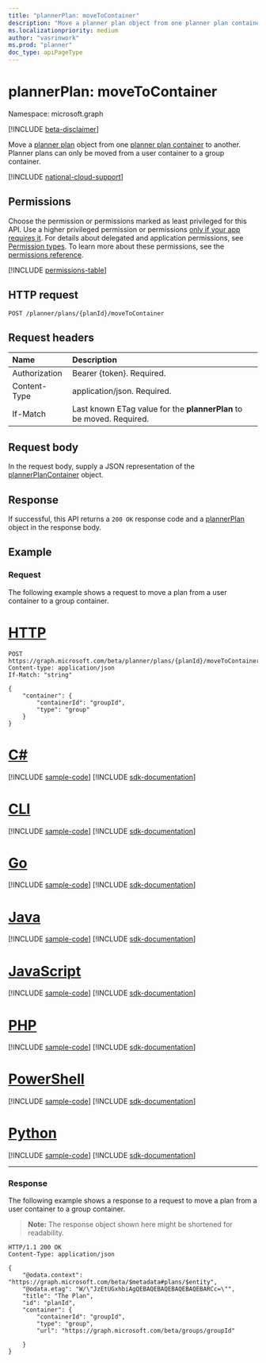 ```yaml
---
title: "plannerPlan: moveToContainer"
description: "Move a planner plan object from one planner plan container to another."
ms.localizationpriority: medium
author: "vasrinwork"
ms.prod: "planner"
doc_type: apiPageType
---
```


# plannerPlan: moveToContainer

Namespace: microsoft.graph

[!INCLUDE [beta-disclaimer](../../includes/beta-disclaimer.md)]

Move a [planner plan](../resources/plannerplan.md) object from one [planner plan container](../resources/plannerplancontainer.md) to another. Planner plans can only be moved from a user container to a group container.

[!INCLUDE [national-cloud-support](../../includes/global-us.md)]

## Permissions
Choose the permission or permissions marked as least privileged for this API. Use a higher privileged permission or permissions [only if your app requires it](/graph/permissions-overview#best-practices-for-using-microsoft-graph-permissions). For details about delegated and application permissions, see [Permission types](/graph/permissions-overview#permission-types). To learn more about these permissions, see the [permissions reference](/graph/permissions-reference).

<!-- { "blockType": "permissions", "name": "plannerplan_movetocontainer" } -->
[!INCLUDE [permissions-table](../includes/permissions/plannerplan-movetocontainer-permissions.md)]

## HTTP request
<!-- { "blockType": "ignored" } -->
```http
POST /planner/plans/{planId}/moveToContainer
```

## Request headers
|Name|Description|
|:---|:---|
|Authorization|Bearer {token}. Required.|
|Content-Type|application/json. Required.|
| If-Match  | Last known ETag value for the **plannerPlan** to be moved. Required.|

## Request body
In the request body, supply a JSON representation of the [plannerPlanContainer](../resources/plannerplancontainer.md) object.

## Response

If successful, this API returns a `200 OK` response code and a [plannerPlan](../resources/plannerplan.md) object in the response body.

## Example
### Request
The following example shows a request to move a plan from a user container to a group container.

# [HTTP](#tab/http)
<!-- {
  "blockType": "request",
  "name": "plannerplan_move_to_container_"
}-->
```http
POST https://graph.microsoft.com/beta/planner/plans/{planId}/moveToContainer
Content-type: application/json
If-Match: "string"

{
    "container": {
        "containerId": "groupId",
        "type": "group"
    }
}
```

# [C#](#tab/csharp)
[!INCLUDE [sample-code](../includes/snippets/csharp/plannerplan-move-to-container--csharp-snippets.md)]
[!INCLUDE [sdk-documentation](../includes/snippets/snippets-sdk-documentation-link.md)]

# [CLI](#tab/cli)
[!INCLUDE [sample-code](../includes/snippets/cli/plannerplan-move-to-container--cli-snippets.md)]
[!INCLUDE [sdk-documentation](../includes/snippets/snippets-sdk-documentation-link.md)]

# [Go](#tab/go)
[!INCLUDE [sample-code](../includes/snippets/go/plannerplan-move-to-container--go-snippets.md)]
[!INCLUDE [sdk-documentation](../includes/snippets/snippets-sdk-documentation-link.md)]

# [Java](#tab/java)
[!INCLUDE [sample-code](../includes/snippets/java/plannerplan-move-to-container--java-snippets.md)]
[!INCLUDE [sdk-documentation](../includes/snippets/snippets-sdk-documentation-link.md)]

# [JavaScript](#tab/javascript)
[!INCLUDE [sample-code](../includes/snippets/javascript/plannerplan-move-to-container--javascript-snippets.md)]
[!INCLUDE [sdk-documentation](../includes/snippets/snippets-sdk-documentation-link.md)]

# [PHP](#tab/php)
[!INCLUDE [sample-code](../includes/snippets/php/plannerplan-move-to-container--php-snippets.md)]
[!INCLUDE [sdk-documentation](../includes/snippets/snippets-sdk-documentation-link.md)]

# [PowerShell](#tab/powershell)
[!INCLUDE [sample-code](../includes/snippets/powershell/plannerplan-move-to-container--powershell-snippets.md)]
[!INCLUDE [sdk-documentation](../includes/snippets/snippets-sdk-documentation-link.md)]

# [Python](#tab/python)
[!INCLUDE [sample-code](../includes/snippets/python/plannerplan-move-to-container--python-snippets.md)]
[!INCLUDE [sdk-documentation](../includes/snippets/snippets-sdk-documentation-link.md)]

---

### Response
The following example shows a response to a request to move a plan from a user container to a group container.

>**Note:** The response object shown here might be shortened for readability.

<!-- {
  "blockType": "response",
  "truncated": true,
  "@odata.type": "microsoft.graph.plannerPlan"
}-->
```http
HTTP/1.1 200 OK
Content-Type: application/json

{
    "@odata.context": "https://graph.microsoft.com/beta/$metadata#plans/$entity",
    "@odata.etag": "W/\"JzEtUGxhbiAgQEBAQEBAQEBAQEBAQEBARCc=\"",
    "title": "The Plan",
    "id": "planId",
    "container": {
        "containerId": "groupId",
        "type": "group",
        "url": "https://graph.microsoft.com/beta/groups/groupId"

    }
}
```
